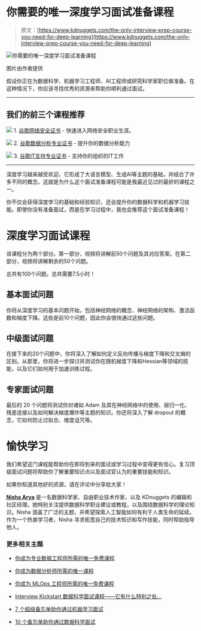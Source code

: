 # 你需要的唯一深度学习面试准备课程

> 原文：[https://www.kdnuggets.com/the-only-interview-prep-course-you-need-for-deep-learning](https://www.kdnuggets.com/the-only-interview-prep-course-you-need-for-deep-learning)

![你需要的唯一深度学习面试准备课程](../Images/0828afaa1f4afb99e15c0074eb3df0a4.png)

图片由作者提供

假设你正在为数据科学、机器学习工程师、AI工程师或研究科学家职位做准备。在这种情况下，你应该寻找优秀的资源来帮助你顺利通过面试。

* * *

## 我们的前三个课程推荐

![](../Images/0244c01ba9267c002ef39d4907e0b8fb.png) 1\. [谷歌网络安全证书](https://www.kdnuggets.com/google-cybersecurity) - 快速进入网络安全职业生涯。

![](../Images/e225c49c3c91745821c8c0368bf04711.png) 2\. [谷歌数据分析专业证书](https://www.kdnuggets.com/google-data-analytics) - 提升你的数据分析能力

![](../Images/0244c01ba9267c002ef39d4907e0b8fb.png) 3\. [谷歌IT支持专业证书](https://www.kdnuggets.com/google-itsupport) - 支持你的组织的IT工作

* * *

深度学习越来越受欢迎，它形成了大语言模型、生成AI等主题的基础，并结合了许多不同的概念。这就是为什么这个面试准备课程可能是我最近见过的最好的课程之一。

你不仅会获得深度学习的基础和经验知识，还会提升你的数据科学和机器学习技能。即使你没有准备面试，而是在学习过程中，我也会推荐这个面试准备课程！

# 深度学习面试课程

该课程分为两个部分。第一部分，视频将讲解前50个问题及其对应答案。在第二部分，视频将讲解剩余的50个问题。

总共有100个问题。总共需要7.5小时！

## 基本面试问题

你将从深度学习的基本问题开始，包括神经网络的概念、神经网络的架构、激活函数和梯度下降。这些是前10个问题，因此你会很快通过这些问题。

## 中级面试问题

在接下来的20个问题中，你将深入了解如何定义反向传播与梯度下降和交叉熵的区别。从那里，你将进一步探讨并测试你在随机梯度下降和Hessian等领域的技能，以及它们如何用于加速训练过程。

## 专家面试问题

最后的 20 个问题将测试你对诸如 Adam 及其在神经网络中的使用、层归一化、残差连接以及如何解决梯度爆炸等主题的知识。你还将深入了解 dropout 的概念，它如何防止过拟合、维度诅咒等。

# 愉快学习

我们希望这门课程能帮助你在即将到来的面试或学习过程中变得更有信心。复习顶级面试问题将帮助你了解重要知识点以及面试官认为的重要技能和知识。

如果你知道其他好的资源，请在评论中分享给大家！

[](https://www.linkedin.com/in/nisha-arya-ahmed/)****[Nisha Arya](https://www.linkedin.com/in/nisha-arya-ahmed/)**** 是一名数据科学家、自由职业技术作家，以及 KDnuggets 的编辑和社区经理。她特别关注提供数据科学职业建议或教程，以及围绕数据科学的理论知识。Nisha 涵盖了广泛的主题，并希望探索人工智能如何有利于人类生命的延续。作为一个热衷学习者，Nisha 寻求拓宽自己的技术知识和写作技能，同时帮助指导他人。

### 更多相关主题

+   [你成为专业数据工程师所需的唯一免费课程](https://www.kdnuggets.com/the-only-free-course-you-need-to-become-a-professional-data-engineer)

+   [你成为数据分析师所需的唯一课程](https://www.kdnuggets.com/the-only-course-you-need-to-smash-your-data-analyst-career)

+   [你成为 MLOps 工程师所需的唯一免费课程](https://www.kdnuggets.com/the-only-free-course-you-need-to-become-a-mlops-engineer)

+   [Interview Kickstart 数据科学面试课程——它有什么特别之处…](https://www.kdnuggets.com/2022/10/interview-kickstart-data-science-interview-course-makes-different.html)

+   [7 个超级备忘单助你通过机器学习面试](https://www.kdnuggets.com/2022/12/7-super-cheat-sheets-need-ace-machine-learning-interview.html)

+   [10 个备忘单助你通过数据科学面试](https://www.kdnuggets.com/2022/10/10-cheat-sheets-need-ace-data-science-interview.html)
